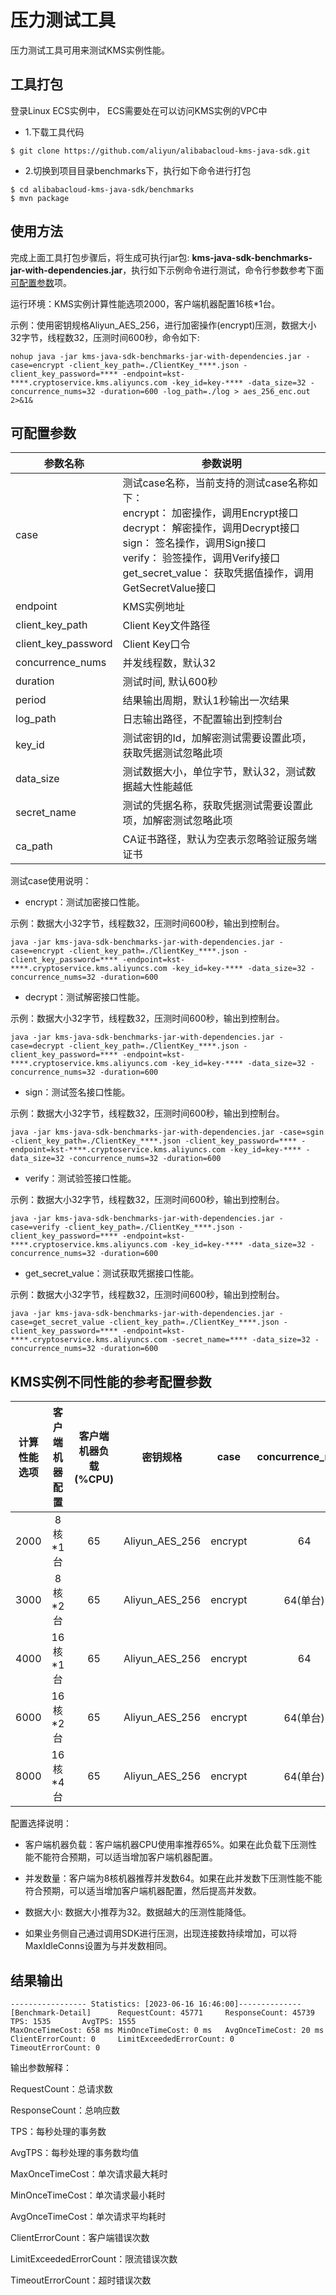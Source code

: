 # 压力测试工具

压力测试工具可用来测试KMS实例性能。

## 工具打包
登录Linux ECS实例中， ECS需要处在可以访问KMS实例的VPC中
- 1.下载工具代码

```shell
$ git clone https://github.com/aliyun/alibabacloud-kms-java-sdk.git
```

- 2.切换到项目目录benchmarks下，执行如下命令进行打包

```shell
$ cd alibabacloud-kms-java-sdk/benchmarks
$ mvn package
```

## 使用方法

完成上面工具打包步骤后，将生成可执行jar包: **kms-java-sdk-benchmarks-jar-with-dependencies.jar**，执行如下示例命令进行测试，命令行参数参考下面[可配置参数](#可配置参数)项。

运行环境：KMS实例计算性能选项2000，客户端机器配置16核*1台。

示例：使用密钥规格Aliyun_AES_256，进行加密操作(encrypt)压测，数据大小32字节，线程数32，压测时间600秒，命令如下:

```shell
nohup java -jar kms-java-sdk-benchmarks-jar-with-dependencies.jar -case=encrypt -client_key_path=./ClientKey_****.json -client_key_password=**** -endpoint=kst-****.cryptoservice.kms.aliyuncs.com -key_id=key-**** -data_size=32 -concurrence_nums=32 -duration=600 -log_path=./log > aes_256_enc.out 2>&1&
```

## 可配置参数

| 参数名称                | 参数说明                                                                                                                                                                                            |
|---------------------|-------------------------------------------------------------------------------------------------------------------------------------------------------------------------------------------------|
| case                | 测试case名称，当前支持的测试case名称如下：<br/> encrypt： 加密操作，调用Encrypt接口<br/> decrypt： 解密操作，调用Decrypt接口<br/> sign： 签名操作，调用Sign接口<br/> verify： 验签操作，调用Verify接口<br/> get_secret_value： 获取凭据值操作，调用GetSecretValue接口 |
| endpoint            | KMS实例地址                                                                                                                                                                                         |
| client_key_path     | Client Key文件路径                                                                                                                                                                                  |
| client_key_password | Client Key口令                                                                                                                                                                                    |
| concurrence_nums    | 并发线程数，默认32                                                                                                                                                                                      |
| duration            | 测试时间, 默认600秒                                                                                                                                                                                    |
| period              | 结果输出周期，默认1秒输出一次结果                                                                                                                                                                               |
| log_path            | 日志输出路径，不配置输出到控制台                                                                                                                                                                                |
| key_id              | 测试密钥的Id，加解密测试需要设置此项，获取凭据测试忽略此项                                                                                                                                                                  |
| data_size           | 测试数据大小，单位字节，默认32，测试数据越大性能越低                                                                                                                                                                     |
| secret_name         | 测试的凭据名称，获取凭据测试需要设置此项，加解密测试忽略此项                                                                                                                                                                  |
| ca_path             | CA证书路径，默认为空表示忽略验证服务端证书                                                                                                                                                                          |

测试case使用说明：
- encrypt：测试加密接口性能。

示例：数据大小32字节，线程数32，压测时间600秒，输出到控制台。

```shell
java -jar kms-java-sdk-benchmarks-jar-with-dependencies.jar -case=encrypt -client_key_path=./ClientKey_****.json -client_key_password=**** -endpoint=kst-****.cryptoservice.kms.aliyuncs.com -key_id=key-**** -data_size=32 -concurrence_nums=32 -duration=600
```
- decrypt：测试解密接口性能。

示例：数据大小32字节，线程数32，压测时间600秒，输出到控制台。

```shell
java -jar kms-java-sdk-benchmarks-jar-with-dependencies.jar -case=decrypt -client_key_path=./ClientKey_****.json -client_key_password=**** -endpoint=kst-****.cryptoservice.kms.aliyuncs.com -key_id=key-**** -data_size=32 -concurrence_nums=32 -duration=600
```
- sign：测试签名接口性能。

示例：数据大小32字节，线程数32，压测时间600秒，输出到控制台。

```shell
java -jar kms-java-sdk-benchmarks-jar-with-dependencies.jar -case=sgin -client_key_path=./ClientKey_****.json -client_key_password=**** -endpoint=kst-****.cryptoservice.kms.aliyuncs.com -key_id=key-**** -data_size=32 -concurrence_nums=32 -duration=600
```
- verify：测试验签接口性能。

示例：数据大小32字节，线程数32，压测时间600秒，输出到控制台。

```shell
java -jar kms-java-sdk-benchmarks-jar-with-dependencies.jar -case=verify -client_key_path=./ClientKey_****.json -client_key_password=**** -endpoint=kst-****.cryptoservice.kms.aliyuncs.com -key_id=key-**** -data_size=32 -concurrence_nums=32 -duration=600
```
- get_secret_value：测试获取凭据接口性能。

示例：数据大小32字节，线程数32，压测时间600秒，输出到控制台。

```shell
java -jar kms-java-sdk-benchmarks-jar-with-dependencies.jar -case=get_secret_value -client_key_path=./ClientKey_****.json -client_key_password=**** -endpoint=kst-****.cryptoservice.kms.aliyuncs.com -secret_name=**** -data_size=32 -concurrence_nums=32 -duration=600
```

## KMS实例不同性能的参考配置参数

| 计算性能选项 | 客户端机器配置 | 客户端机器负载(%CPU) |      密钥规格      |  case   | concurrence_nums | data_size |
|:------:|:-------:|:-------------:|:--------------:|:-------:|:----------------:|:---------:|
|  2000  |  8核*1台  |      65       | Aliyun_AES_256 | encrypt |        64        |    32     |
|  3000  |  8核*2台  |      65       | Aliyun_AES_256 | encrypt |      64(单台)      |    32     |
|  4000  | 16核*1台  |      65       | Aliyun_AES_256 | encrypt |        64        |    32     |
|  6000  | 16核*2台  |      65       | Aliyun_AES_256 | encrypt |      64(单台)      |    32     |
|  8000  | 16核*4台  |      65       | Aliyun_AES_256 | encrypt |      64(单台)      |    32     |

配置选择说明：

- 客户端机器负载：客户端机器CPU使用率推荐65%。如果在此负载下压测性能不能符合预期，可以适当增加客户端机器配置。

- 并发数量：客户端为8核机器推荐并发数64。如果在此并发数下压测性能不能符合预期，可以适当增加客户端机器配置，然后提高并发数。

- 数据大小: 数据大小推荐为32。数据越大的压测性能降低。

- 如果业务侧自己通过调用SDK进行压测，出现连接数持续增加，可以将MaxIdleConns设置为与并发数相同。


## 结果输出

```text
----------------- Statistics: [2023-06-16 16:46:00]--------------
[Benchmark-Detail]      RequestCount: 45771     ResponseCount: 45739    TPS: 1535       AvgTPS: 1555
MaxOnceTimeCost: 658 ms MinOnceTimeCost: 0 ms   AvgOnceTimeCost: 20 ms
ClientErrorCount: 0     LimitExceededErrorCount: 0      TimeoutErrorCount: 0
```
输出参数解释：

RequestCount：总请求数

ResponseCount：总响应数

TPS：每秒处理的事务数

AvgTPS：每秒处理的事务数均值

MaxOnceTimeCost：单次请求最大耗时

MinOnceTimeCost：单次请求最小耗时

AvgOnceTimeCost：单次请求平均耗时

ClientErrorCount：客户端错误次数

LimitExceededErrorCount：限流错误次数

TimeoutErrorCount：超时错误次数

